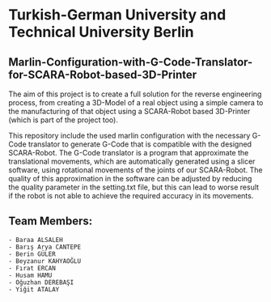 # Turkish-German University  and Technical University Berlin
## Marlin-Configuration-with-G-Code-Translator-for-SCARA-Robot-based-3D-Printer

The aim of this project is to create a full solution for the reverse engineering process, from creating a 3D-Model of a real object using a simple camera to the manufacturing of that object using a SCARA-Robot based 3D-Printer (which is part of the project too).

This repository include the used marlin configuration with the necessary G-Code translator to generate G-Code that is compatible with the designed SCARA-Robot. The G-Code translator is a program that approximate the translational movements, which are automatically generated using a slicer software, using rotational movements of the joints of our SCARA-Robot. The quality of this approximation in the software can be adjusted by reducing the quality parameter in the setting.txt file, but this can lead to worse result if the robot is not able to achieve the required accuracy in its movements.

## Team Members:
    - Baraa ALSALEH
    - Barış Arya CANTEPE
    - Berin GÜLER
    - Beyzanur KAHYAOĞLU
    - Fırat ERCAN
    - Husam HAMU
    - Oğuzhan DEREBAŞI
    - Yiğit ATALAY

